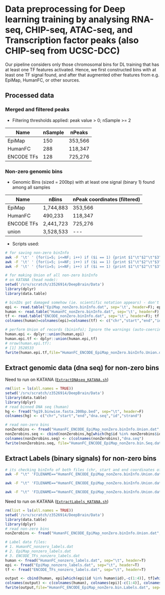 # Data preprocessing for Deep learning training by analysing RNA-seq, CHIP-seq, ATAC-seq, and Transcription factor peaks (also CHIP-seq from UCSC-DCC)
Our pipeline considers only those chromosomal bins for DL training that has at least one TF features activated. Hence, we first constructed bins with at least one TF signal found, and after that augmented other features from e.g. EpiMap, HumanFC, or other sources.

## Processed data
### Merged and filtered peaks
- Filtering thresholds applied: peak value > 0; nSample >= 2

|Name|nSample|nPeaks|
|---|---|---|
|EpiMap|150|353,566|
|HumanFC|288|118,347|
|ENCODE TFs|128|725,276|

### Non-zero genomic bins
- Genomic Bins (sized = 200bp) with at least one signal (binary 1) found among all samples

|Name|nBins|nPeak coordinates (filtered)|
|---|---|---|
|EpiMap|1,744,883|353,566|
|HumanFC|490,233|118,347|
|ENCODE TFs|2,441,723|725,276|
|union|3,528,533|---|
- Scripts used:
```sh
# for saving non-zero binInfo
awk -F '\t' ' {for(i=5; i<=NF; i++) if ($i == 1) {print $1"\t"$2"\t"$3"\t"$4; break;} }' mergedPeakHeightMatrix_EpiMap_filtered.overlaps.dropped.fixed.filtered.sorted.dat > EpiMap_nonZero.binInfo.dat
awk -F '\t' ' {for(i=5; i<=NF; i++) if ($i == 1) {print $1"\t"$2"\t"$3"\t"$4; break;} }' mergedPeakHeightMatrix_HumanFC_filtered.overlaps.dropped.fixed.filtered.sorted.dat > HumanFC_nonZero.binInfo.dat
awk -F '\t' ' {for(i=5; i<=NF; i++) if ($i == 1) {print $1"\t"$2"\t"$3"\t"$4; break;} }' final.dat.tf.overlaps.dropped.fixed.filtered.sorted.dat > ENCODE_nonZero.binInfo.dat
```
```r
# for making Union of all non-zero binInfo
# on KATANA (head node): 
setwd('/srv/scratch/z3526914/DeepBrain/Data')
library(dplyr)
library(data.table)

# binIDs got damaged somehow (ie. scientific notation appears) - don't know when and why, so need to reconstruct
epi <- read.table("EpiMap_nonZero.binInfo.dat", sep='\t', header=F); epi <- cbind(epi[,-4],paste0(epi[,1],"_",epi[,2],"_",epi[,3]))
human <- read.table("HumanFC_nonZero.binInfo.dat", sep='\t', header=F);  human <- cbind(human[,-4],paste0(human[,1],"_",human[,2],"_",human[,3]))
tf <- read.table("ENCODE_nonZero.binInfo.dat", sep='\t', header=F); tf <- cbind(tf[,-4],paste0(tf[,1],"_",tf[,2],"_",tf[,3]))
colnames(human)=colnames(epi)=colnames(tf) <- c("chr","start","end","id")

# perform Union of records (bininfo); Ignore the warnings (auto-coercing of columns is helpful here)
human.epi <- dplyr::union(human,epi)
human.epi.tf <- dplyr::union(human.epi,tf)
# nrow(human.epi.tf):
# [1] 3528533
fwrite(human.epi.tf,file="HumanFC_ENCODE_EpiMap_nonZero.binInfo.Union.dat", sep="\t", row.names=F, quote=F)
```

## Extract genomic data (dna seq) for non-zero bins
Need to run on KATANA ([```ExtractDNAseq_KATANA.sh```](https://github.com/Akmazad/deepBrain/blob/master/Data%20Processing/ExtractDNAseq_KATANA.sh))
```r
rm(list = ls(all.names = TRUE))
setwd('/srv/scratch/z3526914/DeepBrain/Data')
library(data.table)
library(dplyr)
# read binned DNA seq (human)
hg <- fread("hg19.binwise.fasta.200bp.bed", sep="\t", header=F)
colnames(hg) <- c("chr","start","end","dna.seq","id","strand")

# read non-zero bins
nonZerobins <- fread("HumanFC_ENCODE_EpiMap_nonZero.binInfo.Union.dat", sep="\t", header=T)
nonZerobins.seq <- cbind(nonZerobins,hg[which(hg$id %in% nonZerobins$id), "dna.seq"])
colnames(nonZerobins.seq) <- c(colnames(nonZerobins),"dna.seq")
fwrite(nonZerobins.seq, file="HumanFC_ENCODE_EpiMap_nonZero.bin.Seq.dat", sep="\t", row.names=F, quote=F)
```

## Extract Labels (binary signals) for non-zero bins

```sh
# its checking binInfo of both files (chr, start and end coordinates of bins)
awk -F "\t" 'FILENAME=="HumanFC_ENCODE_EpiMap_nonZero.binInfo.Union.dat"{A[$1$2$3]=$1$2$3} FILENAME=="mergedPeakHeightMatrix_HumanFC_filtered.overlaps.dropped.fixed.filtered.sorted.dat"{if(A[$1$2$3]==$1$2$3){print}}' HumanFC_ENCODE_EpiMap_nonZero.binInfo.Union.dat mergedPeakHeightMatrix_HumanFC_filtered.overlaps.dropped.fixed.filtered.sorted.dat > HumanFC_nonzero_labels.dat

awk -F "\t" 'FILENAME=="HumanFC_ENCODE_EpiMap_nonZero.binInfo.Union.dat"{A[$1$2$3]=$1$2$3} FILENAME=="mergedPeakHeightMatrix_EpiMap_filtered.overlaps.dropped.fixed.filtered.sorted.dat"{if(A[$1$2$3]==$1$2$3){print}}' HumanFC_ENCODE_EpiMap_nonZero.binInfo.Union.dat mergedPeakHeightMatrix_EpiMap_filtered.overlaps.dropped.fixed.filtered.sorted.dat > EpiMap_nonzero_labels.dat

awk -F "\t" 'FILENAME=="HumanFC_ENCODE_EpiMap_nonZero.binInfo.Union.dat"{A[$1$2$3]=$1$2$3} FILENAME=="final.dat.tf.overlaps.dropped.fixed.filtered.sorted.dat"{if(A[$1$2$3]==$1$2$3){print}}' HumanFC_ENCODE_EpiMap_nonZero.binInfo.Union.dat final.dat.tf.overlaps.dropped.fixed.filtered.sorted.dat > ENCODE_TFs_nonzero_labels.dat

```
Need to run on KATANA ([```ExtractLabels_KATANA.sh```](https://github.com/Akmazad/deepBrain/blob/master/Data%20Processing/ExtractLabels_KATANA.sh))
```r
rm(list = ls(all.names = TRUE))
setwd('/srv/scratch/z3526914/DeepBrain/Data')
library(data.table)
library(dplyr)
# read non-zero bins
nonZerobins <- fread("HumanFC_ENCODE_EpiMap_nonZero.binInfo.Union.dat", sep="\t", header=T)

# Label data files: 
# 1. HumanFC_nonzero_labels.dat
# 2. EpiMap_nonzero_labels.dat
# 3. ENCODE_TFs_nonzero_labels.dat
human <- fread("HumanFC_nonzero_labels.dat", sep="\t", header=T)
epi <- fread("EpiMap_nonzero_labels.dat", sep="\t", header=T)
tf <- fread("ENCODE_TFs_nonzero_labels.dat", sep="\t", header=T)

output <- cbind(human, epi[which(epi$id %in% human$id),-c(1:4)], tf[which(tf$id %in% human$id),-c(1:4)])
colnames(output) <- c(colnames(human), colnames(epi)[-c(1:4)], colnames(tf)[-c(1:4)])
fwrite(output,file="HumanFC_ENCODE_EpiMap_nonZero.bin.Labels.dat", sep="\t", row.names=F, quote=F)
```
